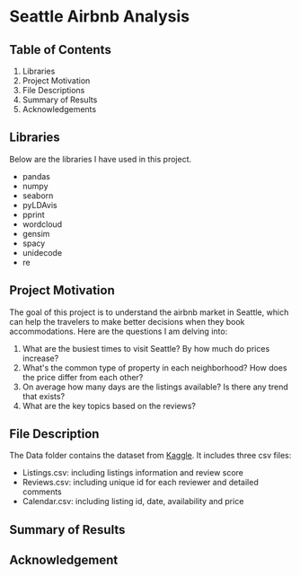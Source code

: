 # Seattle Airbnb Analysis

## Table of Contents
1. Libraries
2. Project Motivation
3. File Descriptions
4. Summary of Results
5. Acknowledgements


## Libraries
Below are the libraries I have used in this project.
- pandas
- numpy
- seaborn
- pyLDAvis
- pprint
- wordcloud
- gensim
- spacy
- unidecode
- re


## Project Motivation
The goal of this project is to understand the airbnb market in Seattle, which can help the travelers to make better decisions when they book accommodations. Here are the questions I am delving into:
  1. What are the busiest times to visit Seattle? By how much do prices increase?
  2. What's the common type of property in each neighborhood? How does the price differ from each other?
  3. On average how many days are the listings available? Is there any trend that exists?
  4. What are the key topics based on the reviews?

 
 ## File Description
The Data folder contains the dataset from [Kaggle](https://www.kaggle.com/airbnb/seattle). It includes three csv files:
- Listings.csv: including listings information and review score
- Reviews.csv: including unique id for each reviewer and detailed comments
- Calendar.csv: including listing id, date, availability and price


## Summary of Results


## Acknowledgement
